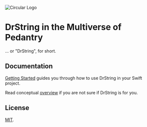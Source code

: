 ![Circular Logo](Documentation/Logo-Circular-Header.png)

# DrString in the Multiverse of Pedantry

… or "DrString", for short.

## Documentation

[Getting Started][] guides you through how to use DrString in your Swift
project.

Read conceptual [overview][] if you are not sure if DrString is for you.

[Getting Started]: Documentation/GettingStarted.md
[Overview]: Documentation/Overview.md

## License

[MIT](LICENSE.md).

